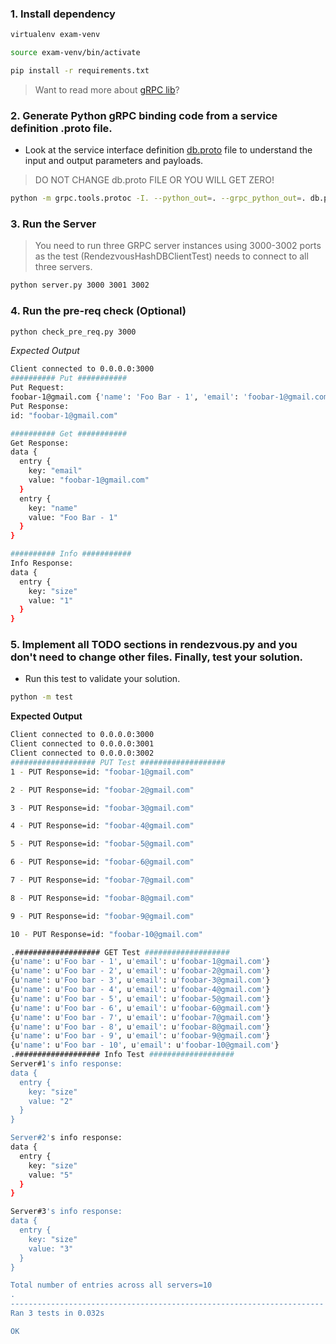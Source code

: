 ### 1. Install dependency

```sh
virtualenv exam-venv

source exam-venv/bin/activate

pip install -r requirements.txt
```

> Want to read more about [gRPC lib](http://www.grpc.io/docs/tutorials/basic/python.html)?

### 2. Generate Python gRPC binding code from a service definition .proto file.

* Look at the service interface definition [db.proto](https://github.com/sithu/cmpe273-spring17/blob/master/exams/final/db.proto) file to understand the input and output parameters and payloads.

> DO NOT CHANGE db.proto FILE OR YOU WILL GET ZERO!

```sh
python -m grpc.tools.protoc -I. --python_out=. --grpc_python_out=. db.proto 
```


### 3. Run the Server

> You need to run three GRPC server instances using 3000-3002 ports as the test (RendezvousHashDBClientTest) needs to connect to all three servers.

```sh
python server.py 3000 3001 3002
```

### 4. Run the pre-req check (Optional)

```sh
python check_pre_req.py 3000
```

_Expected Output_

```sh
Client connected to 0.0.0.0:3000
########## Put ###########
Put Request:
foobar-1@gmail.com {'name': 'Foo Bar - 1', 'email': 'foobar-1@gmail.com'}
Put Response:
id: "foobar-1@gmail.com"

########## Get ###########
Get Response:
data {
  entry {
    key: "email"
    value: "foobar-1@gmail.com"
  }
  entry {
    key: "name"
    value: "Foo Bar - 1"
  }
}

########## Info ###########
Info Response:
data {
  entry {
    key: "size"
    value: "1"
  }
}
```

### 5. Implement all TODO sections in rendezvous.py and you don't need to change other files. Finally, test your solution.

* Run this test to validate your solution.

```sh
python -m test
```

__Expected Output__

```sh
Client connected to 0.0.0.0:3000
Client connected to 0.0.0.0:3001
Client connected to 0.0.0.0:3002
################### PUT Test ###################
1 - PUT Response=id: "foobar-1@gmail.com"

2 - PUT Response=id: "foobar-2@gmail.com"

3 - PUT Response=id: "foobar-3@gmail.com"

4 - PUT Response=id: "foobar-4@gmail.com"

5 - PUT Response=id: "foobar-5@gmail.com"

6 - PUT Response=id: "foobar-6@gmail.com"

7 - PUT Response=id: "foobar-7@gmail.com"

8 - PUT Response=id: "foobar-8@gmail.com"

9 - PUT Response=id: "foobar-9@gmail.com"

10 - PUT Response=id: "foobar-10@gmail.com"

.################### GET Test ###################
{u'name': u'Foo bar - 1', u'email': u'foobar-1@gmail.com'}
{u'name': u'Foo bar - 2', u'email': u'foobar-2@gmail.com'}
{u'name': u'Foo bar - 3', u'email': u'foobar-3@gmail.com'}
{u'name': u'Foo bar - 4', u'email': u'foobar-4@gmail.com'}
{u'name': u'Foo bar - 5', u'email': u'foobar-5@gmail.com'}
{u'name': u'Foo bar - 6', u'email': u'foobar-6@gmail.com'}
{u'name': u'Foo bar - 7', u'email': u'foobar-7@gmail.com'}
{u'name': u'Foo bar - 8', u'email': u'foobar-8@gmail.com'}
{u'name': u'Foo bar - 9', u'email': u'foobar-9@gmail.com'}
{u'name': u'Foo bar - 10', u'email': u'foobar-10@gmail.com'}
.################### Info Test ###################
Server#1's info response:
data {
  entry {
    key: "size"
    value: "2"
  }
}

Server#2's info response:
data {
  entry {
    key: "size"
    value: "5"
  }
}

Server#3's info response:
data {
  entry {
    key: "size"
    value: "3"
  }
}

Total number of entries across all servers=10
.
----------------------------------------------------------------------
Ran 3 tests in 0.032s

OK
```


